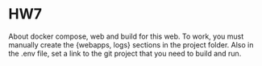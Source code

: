 # HW7
About docker compose, web and build for this web.
To work, you must manually create the {webapps, logs} sections in the project folder.
Also in the .env file, set a link to the git project that you need to build and run. 
